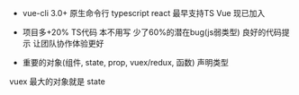 - vue-cli 3.0+  原生命令行 typescript
  react 最早支持TS  Vue 现已加入

- 项目多+20%  TS代码   本不用写
  少了60%的潜在bug(js弱类型) 良好的代码提示
  让团队协作体验更好

- 重要的对象(组件, state, prop, vuex/redux, 函数) 声明类型

vuex 最大的对象就是 state